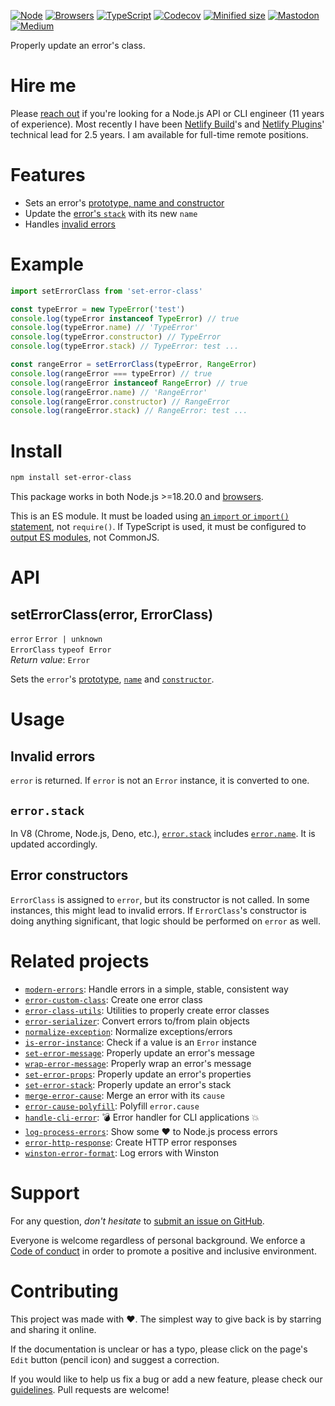 [![Node](https://img.shields.io/badge/-Node.js-808080?logo=node.js&colorA=404040&logoColor=66cc33)](https://www.npmjs.com/package/set-error-class)
[![Browsers](https://img.shields.io/badge/-Browsers-808080?logo=firefox&colorA=404040)](https://unpkg.com/set-error-class?module)
[![TypeScript](https://img.shields.io/badge/-Typed-808080?logo=typescript&colorA=404040&logoColor=0096ff)](/src/main.d.ts)
[![Codecov](https://img.shields.io/badge/-Tested%20100%25-808080?logo=codecov&colorA=404040)](https://codecov.io/gh/ehmicky/set-error-class)
[![Minified size](https://img.shields.io/bundlephobia/minzip/set-error-class?label&colorA=404040&colorB=808080&logo=webpack)](https://bundlephobia.com/package/set-error-class)
[![Mastodon](https://img.shields.io/badge/-Mastodon-808080.svg?logo=mastodon&colorA=404040&logoColor=9590F9)](https://fosstodon.org/@ehmicky)
[![Medium](https://img.shields.io/badge/-Medium-808080.svg?logo=medium&colorA=404040)](https://medium.com/@ehmicky)

Properly update an error's class.

# Hire me

Please
[reach out](https://www.linkedin.com/feed/update/urn:li:activity:7117265228068716545/)
if you're looking for a Node.js API or CLI engineer (11 years of experience).
Most recently I have been [Netlify Build](https://github.com/netlify/build)'s
and [Netlify Plugins](https://www.netlify.com/products/build/plugins/)'
technical lead for 2.5 years. I am available for full-time remote positions.

# Features

- Sets an error's
  [prototype, name and constructor](#seterrorclasserror-errorclass)
- Update the [error's `stack`](#errorstack) with its new `name`
- Handles [invalid errors](#invalid-errors)

# Example

```js
import setErrorClass from 'set-error-class'

const typeError = new TypeError('test')
console.log(typeError instanceof TypeError) // true
console.log(typeError.name) // 'TypeError'
console.log(typeError.constructor) // TypeError
console.log(typeError.stack) // TypeError: test ...

const rangeError = setErrorClass(typeError, RangeError)
console.log(rangeError === typeError) // true
console.log(rangeError instanceof RangeError) // true
console.log(rangeError.name) // 'RangeError'
console.log(rangeError.constructor) // RangeError
console.log(rangeError.stack) // RangeError: test ...
```

# Install

```bash
npm install set-error-class
```

This package works in both Node.js >=18.20.0 and
[browsers](https://raw.githubusercontent.com/ehmicky/dev-tasks/main/src/browserslist).

This is an ES module. It must be loaded using
[an `import` or `import()` statement](https://gist.github.com/sindresorhus/a39789f98801d908bbc7ff3ecc99d99c),
not `require()`. If TypeScript is used, it must be configured to
[output ES modules](https://www.typescriptlang.org/docs/handbook/esm-node.html),
not CommonJS.

# API

## setErrorClass(error, ErrorClass)

`error` `Error | unknown`\
`ErrorClass` `typeof Error`\
_Return value_: `Error`

Sets the `error`'s
[prototype](https://developer.mozilla.org/en-US/docs/Web/JavaScript/Reference/Global_Objects/Object/getPrototypeOf),
[`name`](https://developer.mozilla.org/en-US/docs/Web/JavaScript/Reference/Global_Objects/Error/name)
and
[`constructor`](https://developer.mozilla.org/en-US/docs/Web/JavaScript/Reference/Global_Objects/Object/constructor).

# Usage

## Invalid errors

`error` is returned. If `error` is not an `Error` instance, it is converted to
one.

## `error.stack`

In V8 (Chrome, Node.js, Deno, etc.),
[`error.stack`](https://developer.mozilla.org/en-US/docs/Web/JavaScript/Reference/Global_Objects/Error/stack)
includes
[`error.name`](https://developer.mozilla.org/en-US/docs/Web/JavaScript/Reference/Global_Objects/Error/message).
It is updated accordingly.

## Error constructors

`ErrorClass` is assigned to `error`, but its constructor is not called. In some
instances, this might lead to invalid errors. If `ErrorClass`'s constructor is
doing anything significant, that logic should be performed on `error` as well.

# Related projects

- [`modern-errors`](https://github.com/ehmicky/modern-errors): Handle errors in
  a simple, stable, consistent way
- [`error-custom-class`](https://github.com/ehmicky/error-custom-class): Create
  one error class
- [`error-class-utils`](https://github.com/ehmicky/error-class-utils): Utilities
  to properly create error classes
- [`error-serializer`](https://github.com/ehmicky/error-serializer): Convert
  errors to/from plain objects
- [`normalize-exception`](https://github.com/ehmicky/normalize-exception):
  Normalize exceptions/errors
- [`is-error-instance`](https://github.com/ehmicky/is-error-instance): Check if
  a value is an `Error` instance
- [`set-error-message`](https://github.com/ehmicky/set-error-message): Properly
  update an error's message
- [`wrap-error-message`](https://github.com/ehmicky/wrap-error-message):
  Properly wrap an error's message
- [`set-error-props`](https://github.com/ehmicky/set-error-props): Properly
  update an error's properties
- [`set-error-stack`](https://github.com/ehmicky/set-error-stack): Properly
  update an error's stack
- [`merge-error-cause`](https://github.com/ehmicky/merge-error-cause): Merge an
  error with its `cause`
- [`error-cause-polyfill`](https://github.com/ehmicky/error-cause-polyfill):
  Polyfill `error.cause`
- [`handle-cli-error`](https://github.com/ehmicky/handle-cli-error): 💣 Error
  handler for CLI applications 💥
- [`log-process-errors`](https://github.com/ehmicky/log-process-errors): Show
  some ❤ to Node.js process errors
- [`error-http-response`](https://github.com/ehmicky/error-http-response):
  Create HTTP error responses
- [`winston-error-format`](https://github.com/ehmicky/winston-error-format): Log
  errors with Winston

# Support

For any question, _don't hesitate_ to [submit an issue on GitHub](../../issues).

Everyone is welcome regardless of personal background. We enforce a
[Code of conduct](CODE_OF_CONDUCT.md) in order to promote a positive and
inclusive environment.

# Contributing

This project was made with ❤️. The simplest way to give back is by starring and
sharing it online.

If the documentation is unclear or has a typo, please click on the page's `Edit`
button (pencil icon) and suggest a correction.

If you would like to help us fix a bug or add a new feature, please check our
[guidelines](CONTRIBUTING.md). Pull requests are welcome!

<!-- Thanks go to our wonderful contributors: -->

<!-- ALL-CONTRIBUTORS-LIST:START -->
<!-- prettier-ignore -->
<!--
<table><tr><td align="center"><a href="https://fosstodon.org/@ehmicky"><img src="https://avatars2.githubusercontent.com/u/8136211?v=4" width="100px;" alt="ehmicky"/><br /><sub><b>ehmicky</b></sub></a><br /><a href="https://github.com/ehmicky/set-error-class/commits?author=ehmicky" title="Code">💻</a> <a href="#design-ehmicky" title="Design">🎨</a> <a href="#ideas-ehmicky" title="Ideas, Planning, & Feedback">🤔</a> <a href="https://github.com/ehmicky/set-error-class/commits?author=ehmicky" title="Documentation">📖</a></td></tr></table>
 -->
<!-- ALL-CONTRIBUTORS-LIST:END -->
